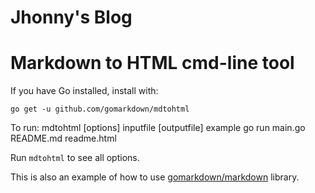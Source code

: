 # Jhonny's Blog

# Markdown to HTML cmd-line tool

If you have Go installed, install with:

    go get -u github.com/gomarkdown/mdtohtml

To run:
    mdtohtml [options] inputfile [outputfile]
	example go run main.go README.md readme.html

Run `mdtohtml` to see all options.

This is also an example of how to use [gomarkdown/markdown](https://github.com/gomarkdown/markdown) library.

